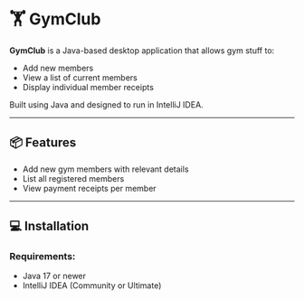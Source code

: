 # 🏋️ GymClub

**GymClub** is a Java-based desktop application that allows gym stuff to:

- Add new members
- View a list of current members
- Display individual member receipts

Built using Java and designed to run in IntelliJ IDEA.

---

## 📦 Features

- Add new gym members with relevant details
- List all registered members
- View payment receipts per member

---

## 💻 Installation

### Requirements:
- Java 17 or newer
- IntelliJ IDEA (Community or Ultimate)


